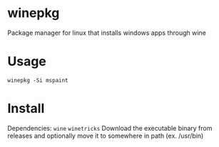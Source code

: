 # winepkg
Package manager for linux that installs windows apps through wine

# Usage
```
winepkg -Si mspaint
```
# Install

Dependencies: ``wine`` ``winetricks``
Download the executable binary from releases and optionally move it to somewhere in path (ex. /usr/bin)
